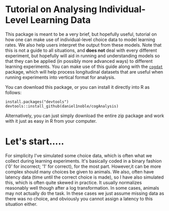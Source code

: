 # Tutorial on Analysing Individual-Level Learning Data

This package is meant to be a very brief, but hopefully useful, tutorial on how one can make use of individual-level choice data to model learning rates. We also help users interpret the output from these models. Note that this is not a guide to all situations, and **does not** deal with every different experiment, but hopefully will aid in running and understanding models so that they can be applied (in possibly more advanced ways) to different learning experiments. You can make use of this guide along with the [`cogdat`](https://github.com/daniel1noble/cogdat) package, which will help process longitudinal datasets that are useful when running experiments into vertical format for analysis.

You can download this package, or you can install it directly into R as follows:

```
install.packages("devtools")
devtools::install_github(daniel1noble/cogAnalysis)
```

Alternatively, you can just simply download the entire zip package and work with it just as easy in R from your computer. 

# Let's start.....

For simplicity I've simulated some choice data, which is often what we collect during learning experiments. It's basically coded in a binary fashion ('0' for incorrect; '1' for correct), for the most part. However,it can be more complex should many choices be given to animals. We also, often have latency data (time until the correct choice is made), so I have also simulated this, which is often quite skewed in practice. It usually normalizes reasonably well though after a log transformation. In some cases, animals may not actually do the task. In these cases we just assume missing data as there was no choice, and obviously you cannot assign a latency to this situation either. 



